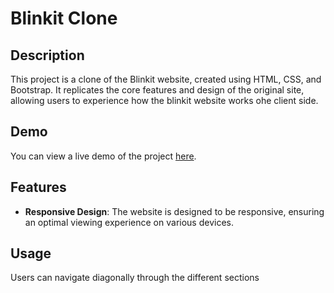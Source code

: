 # Blinkit Clone

## Description

This project is a clone of the Blinkit website, created using HTML, CSS, and Bootstrap. It replicates the core features and design of the original site, allowing users to experience how the blinkit website works ohe client side.

## Demo

You can view a live demo of the project [here](https://sidd444.github.io/Blinkit-clone/).

## Features

- **Responsive Design**: The website is designed to be responsive, ensuring an optimal viewing experience on various devices.

## Usage

Users can navigate diagonally through the different sections 

